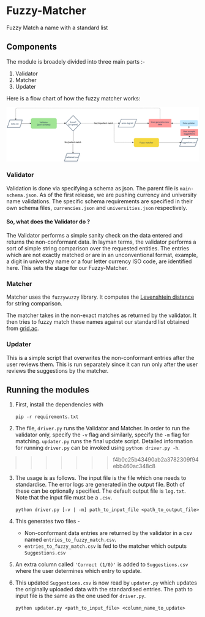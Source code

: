 # Fuzzy-Matcher
Fuzzy Match a name with a standard list

## Components

The module is broadely divided into three main parts :-
1. Validator
2. Matcher
3. Updater

Here is a flow chart of how the fuzzy matcher works:

![Flow chart](docs/fuzzy-matcher-and-data-validator-2.png)

### Validator

Validation is done via specifying a schema as json.
The parent file is `main-schema.json`. As of the first release, we are pushing currency and university name validations.
The specific schema requirements are specified in their own schema files, `currencies.json` and `universities.json` respectively.

#### So, what does the Validator do ?

The Validator performs a simple sanity check on the data entered and returns the non-conformant data. In layman terms, the validator performs a sort of simple string comparison over the requested entities. The entries which are not exactly matched or are in an unconventional format, example, a digit in university name or a four letter currency ISO code, are identified here. This sets the stage for our Fuzzy-Matcher.

### Matcher

Matcher uses the `fuzzywuzzy` library. It computes the [Levenshtein distance](https://en.wikipedia.org/wiki/Levenshtein_distance#:~:text=Informally%2C%20the%20Levenshtein%20distance%20between,considered%20this%20distance%20in%201965.) for   string comparison.

The matcher takes in the non-exact matches as returned by the validator. It then tries to fuzzy match these names against our standard list obtained from [grid.ac](https://grid.ac/downloads).

### Updater

This is a simple script that overwrites the non-conformant entries after the user reviews them. This is run separately since it can run only after the user reviews the suggestions by the matcher.

## Running the modules

1. First, install the dependencies with 

    `pip -r requirements.txt`


2. The file, `driver.py` runs the Validator and Matcher. In order to run the validator only, specify the `-v` flag and similarly, specify the `-m` flag for matching. `updater.py` runs the final update script. Detailed information for running `driver.py` can be invoked using `python driver.py -h`.
>>>>>>> f4b0c25b43490ab2a3782309f94ebb460ac348c8

3. The usage is as follows. The input file is the file which one needs to standardise. The error logs are generated in the output file. Both of these can be optionally specified. The default output file is `log.txt`. Note that the input file must be a `.csv`. 

    `python driver.py [-v | -m] path_to_input_file <path_to_output_file>`

4. This generates two files -

    - Non-conformant data entries are returned by the validator in a csv named `entries_to_fuzzy_match.csv`.
    - `entries_to_fuzzy_match.csv` is fed to the matcher which outputs `Suggestions.csv`

5. An extra column called `'Correct (1/0)'` is added to `Suggestions.csv` where the user determines which entry to update.

6. This updated `Suggestions.csv` is now read by `updater.py` which updates the originally uploaded data with the standardised entries. The path to input file is the same as the one used for `driver.py`.

    `python updater.py <path_to_input_file> <column_name_to_update>`
